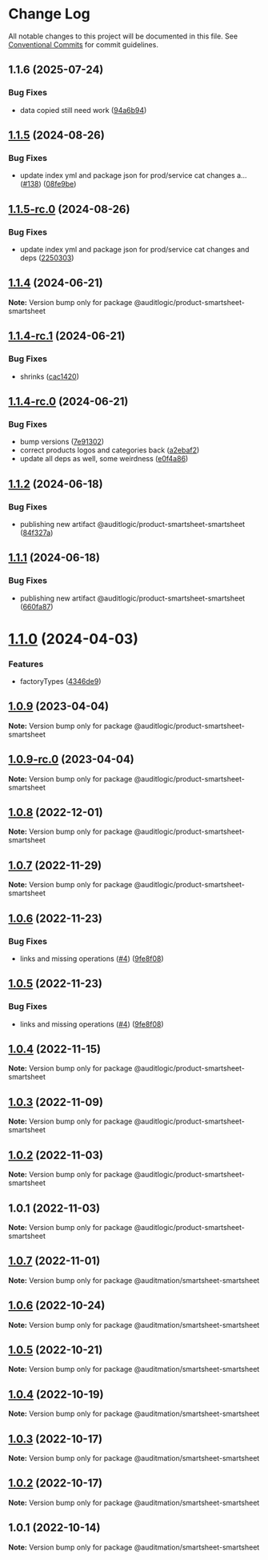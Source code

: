 # Change Log

All notable changes to this project will be documented in this file.
See [Conventional Commits](https://conventionalcommits.org) for commit guidelines.

## 1.1.6 (2025-07-24)


### Bug Fixes

* data copied still need work ([94a6b94](https://github.com/zerobias-org/product/commit/94a6b942fb0516367548599d739529536132755a))





## [1.1.5](https://github.com/auditlogic/product/compare/@auditlogic/product-smartsheet-smartsheet@1.1.4...@auditlogic/product-smartsheet-smartsheet@1.1.5) (2024-08-26)


### Bug Fixes

* update index yml and package json for prod/service cat changes a… ([#138](https://github.com/auditlogic/product/issues/138)) ([08fe9be](https://github.com/auditlogic/product/commit/08fe9beb1c8457462a19bc69caa02e6212d97e1a))





## [1.1.5-rc.0](https://github.com/auditlogic/product/compare/@auditlogic/product-smartsheet-smartsheet@1.1.4...@auditlogic/product-smartsheet-smartsheet@1.1.5-rc.0) (2024-08-26)


### Bug Fixes

* update index yml and package json for prod/service cat changes and deps ([2250303](https://github.com/auditlogic/product/commit/225030363a363608240135b7ebed386b28f01e4b))





## [1.1.4](https://github.com/auditlogic/product/compare/@auditlogic/product-smartsheet-smartsheet@1.1.4-rc.1...@auditlogic/product-smartsheet-smartsheet@1.1.4) (2024-06-21)

**Note:** Version bump only for package @auditlogic/product-smartsheet-smartsheet





## [1.1.4-rc.1](https://github.com/auditlogic/product/compare/@auditlogic/product-smartsheet-smartsheet@1.1.4-rc.0...@auditlogic/product-smartsheet-smartsheet@1.1.4-rc.1) (2024-06-21)


### Bug Fixes

* shrinks ([cac1420](https://github.com/auditlogic/product/commit/cac14200fefcd8183ab69fe89a47bd3f70f563e9))





## [1.1.4-rc.0](https://github.com/auditlogic/product/compare/@auditlogic/product-smartsheet-smartsheet@1.1.2...@auditlogic/product-smartsheet-smartsheet@1.1.4-rc.0) (2024-06-21)


### Bug Fixes

* bump versions ([7e91302](https://github.com/auditlogic/product/commit/7e913023b8b312150ed7762c32fbbe616be71de5))
* correct products logos and categories back ([a2ebaf2](https://github.com/auditlogic/product/commit/a2ebaf2efe8e232e6ff22c774c456048771f9469))
* update all deps as well, some weirdness ([e0f4a86](https://github.com/auditlogic/product/commit/e0f4a864714e2d3de6bbf3da014d5312fe53be2f))





## [1.1.2](https://github.com/auditlogic/product/compare/@auditlogic/product-smartsheet-smartsheet@1.1.1...@auditlogic/product-smartsheet-smartsheet@1.1.2) (2024-06-18)


### Bug Fixes

* publishing new artifact @auditlogic/product-smartsheet-smartsheet ([84f327a](https://github.com/auditlogic/product/commit/84f327a82b4833ccab7f378960eb02736d537695))





## [1.1.1](https://github.com/auditlogic/product/compare/@auditlogic/product-smartsheet-smartsheet@1.1.0...@auditlogic/product-smartsheet-smartsheet@1.1.1) (2024-06-18)


### Bug Fixes

* publishing new artifact @auditlogic/product-smartsheet-smartsheet ([660fa87](https://github.com/auditlogic/product/commit/660fa87b0929ae6b5229f6560607014e4ad610a9))





# [1.1.0](https://github.com/auditlogic/product/compare/@auditlogic/product-smartsheet-smartsheet@1.0.9...@auditlogic/product-smartsheet-smartsheet@1.1.0) (2024-04-03)


### Features

* factoryTypes ([4346de9](https://github.com/auditlogic/product/commit/4346de92693aee892fccf725338ffc7b80ab182b))





## [1.0.9](https://github.com/auditlogic/product/compare/@auditlogic/product-smartsheet-smartsheet@1.0.8...@auditlogic/product-smartsheet-smartsheet@1.0.9) (2023-04-04)

**Note:** Version bump only for package @auditlogic/product-smartsheet-smartsheet





## [1.0.9-rc.0](https://github.com/auditlogic/product/compare/@auditlogic/product-smartsheet-smartsheet@1.0.8...@auditlogic/product-smartsheet-smartsheet@1.0.9-rc.0) (2023-04-04)

**Note:** Version bump only for package @auditlogic/product-smartsheet-smartsheet





## [1.0.8](https://github.com/auditlogic/product/compare/@auditlogic/product-smartsheet-smartsheet@1.0.7...@auditlogic/product-smartsheet-smartsheet@1.0.8) (2022-12-01)

**Note:** Version bump only for package @auditlogic/product-smartsheet-smartsheet





## [1.0.7](https://github.com/auditlogic/product/compare/@auditlogic/product-smartsheet-smartsheet@1.0.6...@auditlogic/product-smartsheet-smartsheet@1.0.7) (2022-11-29)

**Note:** Version bump only for package @auditlogic/product-smartsheet-smartsheet





## [1.0.6](https://github.com/auditlogic/product/compare/@auditlogic/product-smartsheet-smartsheet@1.0.4...@auditlogic/product-smartsheet-smartsheet@1.0.6) (2022-11-23)


### Bug Fixes

* links and missing operations ([#4](https://github.com/auditlogic/product/issues/4)) ([9fe8f08](https://github.com/auditlogic/product/commit/9fe8f08fe7c57fdb79f991ac35bd6ac2e7dcad38))





## [1.0.5](https://github.com/auditlogic/product/compare/@auditlogic/product-smartsheet-smartsheet@1.0.4...@auditlogic/product-smartsheet-smartsheet@1.0.5) (2022-11-23)


### Bug Fixes

* links and missing operations ([#4](https://github.com/auditlogic/product/issues/4)) ([9fe8f08](https://github.com/auditlogic/product/commit/9fe8f08fe7c57fdb79f991ac35bd6ac2e7dcad38))





## [1.0.4](https://github.com/auditlogic/product/compare/@auditlogic/product-smartsheet-smartsheet@1.0.3...@auditlogic/product-smartsheet-smartsheet@1.0.4) (2022-11-15)

**Note:** Version bump only for package @auditlogic/product-smartsheet-smartsheet





## [1.0.3](https://github.com/auditlogic/product/compare/@auditlogic/product-smartsheet-smartsheet@1.0.2...@auditlogic/product-smartsheet-smartsheet@1.0.3) (2022-11-09)

**Note:** Version bump only for package @auditlogic/product-smartsheet-smartsheet





## [1.0.2](https://github.com/auditlogic/product/compare/@auditlogic/product-smartsheet-smartsheet@1.0.1...@auditlogic/product-smartsheet-smartsheet@1.0.2) (2022-11-03)

**Note:** Version bump only for package @auditlogic/product-smartsheet-smartsheet





## 1.0.1 (2022-11-03)

**Note:** Version bump only for package @auditlogic/product-smartsheet-smartsheet





## [1.0.7](https://github.com/auditmation/store-content/compare/@auditmation/smartsheet-smartsheet@1.0.6...@auditmation/smartsheet-smartsheet@1.0.7) (2022-11-01)

**Note:** Version bump only for package @auditmation/smartsheet-smartsheet





## [1.0.6](https://github.com/auditmation/store-content/compare/@auditmation/smartsheet-smartsheet@1.0.5...@auditmation/smartsheet-smartsheet@1.0.6) (2022-10-24)

**Note:** Version bump only for package @auditmation/smartsheet-smartsheet





## [1.0.5](https://github.com/auditmation/store-content/compare/@auditmation/smartsheet-smartsheet@1.0.4...@auditmation/smartsheet-smartsheet@1.0.5) (2022-10-21)

**Note:** Version bump only for package @auditmation/smartsheet-smartsheet





## [1.0.4](https://github.com/auditmation/store-content/compare/@auditmation/smartsheet-smartsheet@1.0.3...@auditmation/smartsheet-smartsheet@1.0.4) (2022-10-19)

**Note:** Version bump only for package @auditmation/smartsheet-smartsheet





## [1.0.3](https://github.com/auditmation/store-content/compare/@auditmation/smartsheet-smartsheet@1.0.2...@auditmation/smartsheet-smartsheet@1.0.3) (2022-10-17)

**Note:** Version bump only for package @auditmation/smartsheet-smartsheet





## [1.0.2](https://github.com/auditmation/store-content/compare/@auditmation/smartsheet-smartsheet@1.0.1...@auditmation/smartsheet-smartsheet@1.0.2) (2022-10-17)

**Note:** Version bump only for package @auditmation/smartsheet-smartsheet





## 1.0.1 (2022-10-14)

**Note:** Version bump only for package @auditmation/smartsheet-smartsheet
